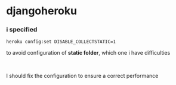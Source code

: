 <h1>djangoheroku</h1>


<div class="content">
<h3>i specified</h3>

```
heroku config:set DISABLE_COLLECTSTATIC=1
```
<p>to avoid configuration of <strong>static folder</strong>, which one i have difficulties</p>
</br>
<p>I should fix the configuration to ensure a correct performance</p>
</div>
